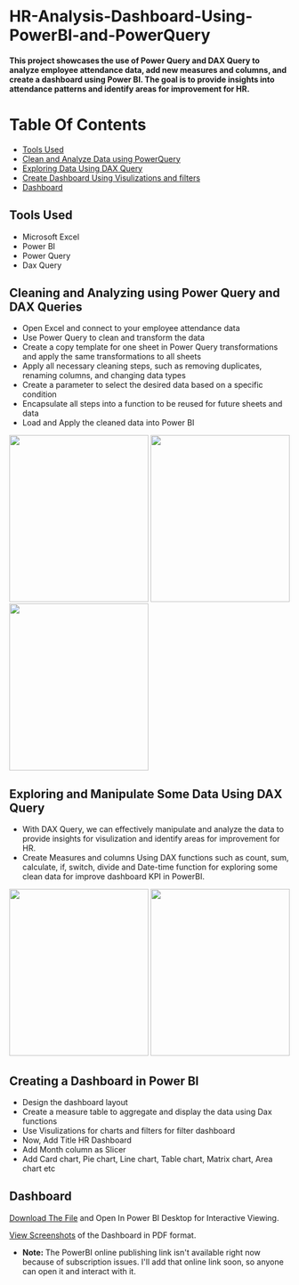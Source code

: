 # HR-Analysis-Dashboard-Using-PowerBI-and-PowerQuery

#### This project showcases the use of Power Query and DAX Query to analyze employee attendance data, add new measures and columns, and create a dashboard using Power BI. The goal is to provide insights into attendance patterns and identify areas for improvement for HR.


# Table Of Contents
  
  - [Tools Used](https://github.com/SarangGami/HR-Analysis-Dashboard-Using-PowerBI-and-PowerQuery/edit/main/README.md#tools-used)
  - [Clean and Analyze Data using PowerQuery](https://github.com/SarangGami/HR-Analysis-Dashboard-Using-PowerBI-and-PowerQuery/edit/main/README.md#cleaning-and-analyzing-using-power-query-and-dax-queries)
  - [Exploring Data Using DAX Query](https://github.com/SarangGami/HR-Analysis-Dashboard-Using-PowerBI-and-PowerQuery/edit/main/README.md#exploring-some-data-using-dax-query)
  - [Create Dashboard Using Visulizations and filters](https://github.com/SarangGami/HR-Analysis-Dashboard-Using-PowerBI-and-PowerQuery/edit/main/README.md#creating-a-dashboard-in-power-bi)
  - [Dashboard](https://github.com/SarangGami/HR-Analysis-Dashboard-Using-PowerBI-and-PowerQuery/edit/main/README.md#dashboard)


## **Tools Used**

* Microsoft Excel
* Power BI
* Power Query
* Dax Query


## **Cleaning and Analyzing using Power Query and DAX Queries**

* Open Excel and connect to your employee attendance data
* Use Power Query to clean and transform the data
* Create a copy template for one sheet in Power Query transformations and apply the same transformations to all sheets
* Apply all necessary cleaning steps, such as removing duplicates, renaming columns, and changing data types
* Create a parameter to select the desired data based on a specific condition
* Encapsulate all steps into a function to be reused for future sheets and data
* Load and Apply the cleaned data into Power BI



<img src="https://user-images.githubusercontent.com/121340232/215422133-46b98d23-2fe0-4a18-982f-a61f8fc0dbf1.png" height="300" width="250">    <img src="https://user-images.githubusercontent.com/121340232/215421953-43136862-0cd0-4fd6-b040-31cdfbf520af.png" height="300" width="250">    <img src="https://user-images.githubusercontent.com/121340232/215423579-22676df9-b221-4d66-b08b-876ee6d8cb9a.png" height="300" width="250">



## **Exploring and Manipulate Some Data Using DAX Query**


* With DAX Query, we can effectively manipulate and analyze the data to provide insights for visulization and identify areas for improvement for HR.
* Create Measures and columns Using DAX functions such as count, sum, calculate, if, switch, divide and Date-time function for exploring some clean data for improve dashboard KPI in PowerBI.

<img src="https://user-images.githubusercontent.com/121340232/215419436-73698ac9-80d3-4e0e-8472-45d5663c39d8.png" height="300" width="250">    <img src="https://user-images.githubusercontent.com/121340232/215420084-ee34b555-adbd-4155-b589-5aeb748f5817.png" height="300" width="250">



## **Creating a Dashboard in Power BI**

*  Design the dashboard layout
*  Create a measure table to aggregate and display the data using Dax functions
*  Use Visulizations for charts and filters for filter dashboard
*  Now, Add Title HR Dashboard
*  Add Month column as Slicer
*  Add Card chart, Pie chart, Line chart, Table chart, Matrix chart, Area chart etc


## **Dashboard**

  [Download The File](https://github.com/SarangGami/HR-Analysis-Dashboard-Using-PowerBI-and-PowerQuery/blob/main/HR_DASHBOARD_PowerBI%20Project.pbix) and Open In Power BI Desktop for Interactive Viewing.

  [View Screenshots](https://github.com/SarangGami/HR-Analysis-Dashboard-Using-PowerBI-and-PowerQuery/blob/main/HR-Attendance%20PowerBI%20Dashboard.pdf) of the Dashboard in PDF format.
  
 
*  **Note:** The PowerBI online publishing link isn't available right now because of subscription issues. I'll add that online link soon, so anyone can open it and interact with it.










<!---

 - [worksheet Before - After cleaning and Analyze](https://github.com/SarangGami/HR-Analysis-Dashboard-Using-PowerBI-and-PowerQuery/edit/main/README.md#attendance-data-worksheet-before-cleaning-and-analizing)

## Attendance Data Worksheet Before Cleaning and Analizing

<img src="https://user-images.githubusercontent.com/121340232/215427442-50eafcca-7b7c-4932-9bcb-5cfdd79efa4c.png" height="380" width="500">    <img src="https://user-images.githubusercontent.com/121340232/215428079-953031c3-9657-450a-96d5-a72515b4747c.png" height="380" width="250">


## Attendance Data WorkSheet After Cleaning and Analizing

<img src="https://user-images.githubusercontent.com/121340232/215428687-c4efb813-b621-4b3f-a9b9-6ff95f337ddd.png" height="420" width="500"> 

--->
